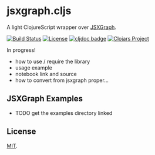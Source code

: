 # jsxgraph.cljs

A light ClojureScript wrapper over [JSXGraph][JSXGRAPH].

[![Build Status](https://github.com/mentat-collective/jsxgraph.cljs/actions/workflows/kondo.yml/badge.svg?branch=main)](https://github.com/mentat-collective/jsxgraph.cljs/actions/workflows/kondo.yml)
[![License](https://img.shields.io/badge/license-MIT-brightgreen.svg)](https://github.com/mentat-collective/jsxgraph.cljs/blob/main/LICENSE)
[![cljdoc badge](https://cljdoc.org/badge/mentat-collective/jsxgraph.cljs)](https://cljdoc.org/d/mentat-collective/jsxgraph.cljs/CURRENT)
[![Clojars Project](https://img.shields.io/clojars/v/org.mentat/jsxgraph.cljs.svg)](https://clojars.org/org.mentat/jsxgraph.cljs)

In progress!

- how to use / require the library
- usage example
- notebook link and source
- how to convert from jsxgraph proper...

## JSXGraph Examples

- TODO get the examples directory linked

## License

[MIT](LICENSE).

[JSXGRAPH]: https://jsxgraph.org
